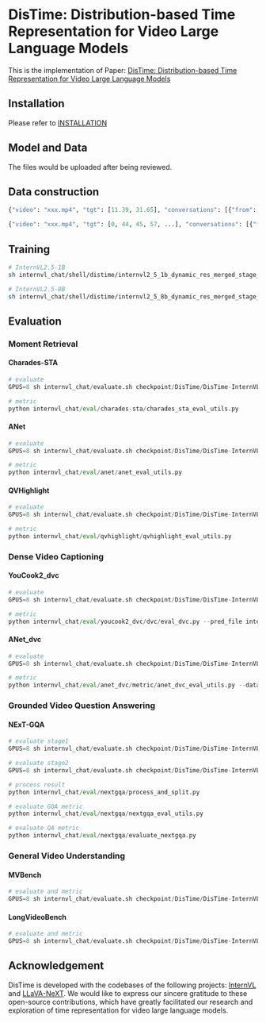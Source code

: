 DisTime: Distribution-based Time Representation for Video Large Language Models
===

This is the implementation of Paper: [DisTime: Distribution-based Time Representation for Video Large Language Models](https://arxiv.org/abs/2505.24329)

## Installation

Please refer to  [INSTALLATION](https://github.com/OpenGVLab/InternVL/blob/main/INSTALLATION.md)

## Model and Data

The files would be uploaded after being reviewed.

## Data construction

```python
{"video": "xxx.mp4", "tgt": [11.39, 31.65], "conversations": [{"from": "human", "value": "<video>\nGive you a textual query: 'They subsequently apply wax to a ski in the kitchen, all the while remaining active and on the move.'. When does the described content occur in the video? Please return the timestamp."}, {"from": "gpt", "value": "The event is depicted at <TIME_STAMP>."}]}

{"video": "xxx.mp4", "tgt": [0, 44, 45, 57, ...], "conversations": [{"from": "human", "value": "<video>\nIdentify and localize a series of steps or actions occurring in the video, providing start and end timestamps and related descriptions."}, {"from": "gpt", "value": "<TIME_STAMP>, clean the bananas. <TIME_STAMP>, take the skin off. <TIME_STAMP>，..."}]}
```

## Training

```bash
# InternVL2.5-1B
sh internvl_chat/shell/distime/internvl2_5_1b_dynamic_res_merged_stage_finetune_lora.sh

# InternVL2.5-8B
sh internvl_chat/shell/distime/internvl2_5_8b_dynamic_res_merged_stage_finetune_lora.sh
```

## Evaluation

### Moment Retrieval 

#### Charades-STA

```python
# evaluate
GPUS=8 sh internvl_chat/evaluate.sh checkpoint/DisTime/DisTime-InternVL2_5-1B charades

# metric
python internvl_chat/eval/charades-sta/charades_sta_eval_utils.py
```

#### ANet

```python
# evaluate
GPUS=8 sh internvl_chat/evaluate.sh checkpoint/DisTime/DisTime-InternVL2_5-1B anet

# metric
python internvl_chat/eval/anet/anet_eval_utils.py
```

#### QVHighlight

```python
# evaluate
GPUS=8 sh internvl_chat/evaluate.sh checkpoint/DisTime/DisTime-InternVL2_5-1B qvh

# metric
python internvl_chat/eval/qvhighlight/qvhighlight_eval_utils.py
```

### Dense Video Captioning

#### YouCook2_dvc

```python
# evaluate
GPUS=8 sh internvl_chat/evaluate.sh checkpoint/DisTime/DisTime-InternVL2_5-1B youcook2_dvc

# metric
python internvl_chat/eval/youcook2_dvc/dvc/eval_dvc.py --pred_file internvl_chat/results/YouCook2-DVC/1B/results.json --gt_file internvl_chat/data_example/youcook2_dvc/val.caption_coco_format.json
```

#### ANet_dvc

```python
# evaluate
GPUS=8 sh internvl_chat/evaluate.sh checkpoint/DisTime/DisTime-InternVL2_5-1B anet_dvc

# metric
python internvl_chat/eval/anet_dvc/metric/anet_dvc_eval_utils.py --data_path internvl_chat/data_example/anet/val_2.json --log_path internvl_chat/results/ANet-Caption-DVC/1B/results.txt --task captioning
```

### Grounded Video Question Answering

#### NExT-GQA

```python
# evaluate stage1
GPUS=8 sh internvl_chat/evaluate.sh checkpoint/DisTime/DisTime-InternVL2_5-1B nextgqa 1

# evaluate stage2
GPUS=8 sh internvl_chat/evaluate.sh checkpoint/DisTime/DisTime-InternVL2_5-1B nextgqa 2

# process result
python internvl_chat/eval/nextgqa/process_and_split.py

# evaluate GQA metric
python internvl_chat/eval/nextgqa/nextgqa_eval_utils.py

# evaluate QA metric
python internvl_chat/eval/nextgqa/evaluate_nextgqa.py
```

### General Video Understanding

#### MVBench

```python
# evaluate and metric
GPUS=8 sh internvl_chat/evaluate.sh checkpoint/DisTime/DisTime-InternVL2_5-1B mvbench
```

#### LongVideoBench

```python
# evaluate and metric
GPUS=8 sh internvl_chat/evaluate.sh checkpoint/DisTime/DisTime-InternVL2_5-1B longvideobench
```

## Acknowledgement

DisTime is developed with  the codebases of the following projects: [InternVL](https://github.com/OpenGVLab/InternVL) and [LLaVA-NeXT](https://github.com/LLaVA-VL/LLaVA-NeXT). We would like to express our sincere gratitude to these open-source contributions, which have greatly facilitated our research and exploration of time representation for video large language models.



